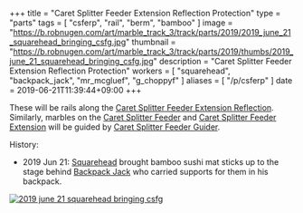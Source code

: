 +++
title = "Caret Splitter Feeder Extension Reflection Protection"
type = "parts"
tags = [ "csferp", "rail", "berm", "bamboo" ]
image = "https://b.robnugen.com/art/marble_track_3/track/parts/2019/2019_june_21_squarehead_bringing_csfg.jpg"
thumbnail = "https://b.robnugen.com/art/marble_track_3/track/parts/2019/thumbs/2019_june_21_squarehead_bringing_csfg.jpg"
description = "Caret Splitter Feeder Extension Reflection Protection"
workers = [
    "squarehead",
    "backpack_jack",
    "mr_mcgluef",
    "g_choppyf"
]
aliases = [
    "/p/csferp"
]
date = 2019-06-21T11:39:44+09:00
+++

These will be rails along the [Caret Splitter Feeder Extension Reflection](/parts/caret-splitter-feeder-extension-reflection/).  Similarly, marbles on the [Caret Splitter Feeder](/parts/caret_splitter_feeder/) and [Caret Splitter Feeder Extension](/parts/caret_splitter_feeder_extension/) will be guided by [Caret Splitter Feeder Guider](/parts/caret-splitter-feeder-guider/).

History:

* 2019 Jun 21: [Squarehead](/workers/squarehead/) brought bamboo sushi mat sticks up to the stage behind [Backpack Jack](/workers/backpack_jack/) who carried supports for them in his backpack.

[![2019 june 21 squarehead bringing csfg](//b.robnugen.com/art/marble_track_3/track/parts/2019/thumbs/2019_june_21_squarehead_bringing_csfg.jpg)](//b.robnugen.com/art/marble_track_3/track/parts/2019/2019_june_21_squarehead_bringing_csfg.jpg)

